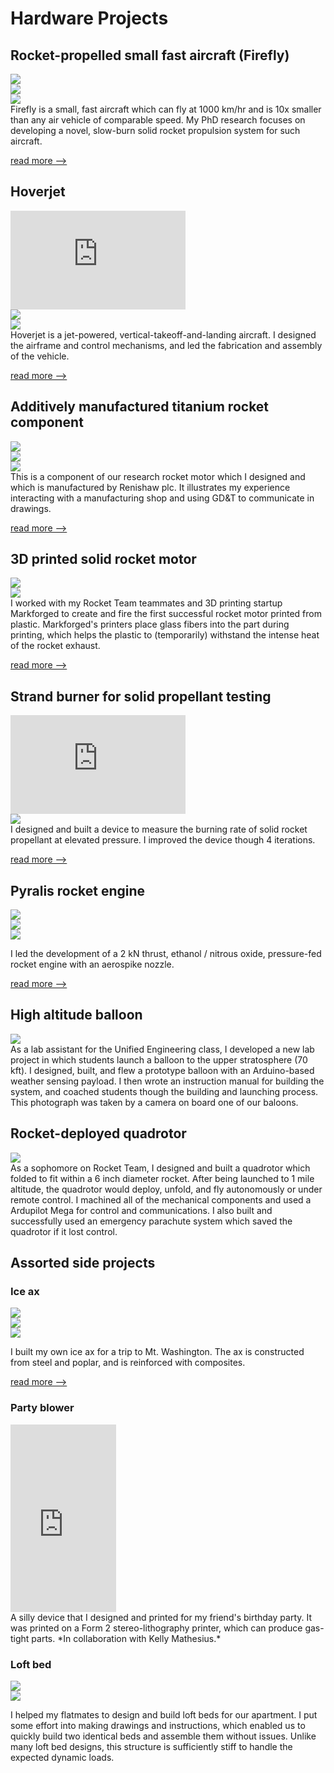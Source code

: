 # Hardware Projects

## Rocket-propelled small fast aircraft (Firefly)
<div class="proj_image_row">
    <div class="proj_image_row_image_container"><img src="../assets/images/firefly/firefly_render.png"></div>
    <div class="proj_image_row_image_container"><img src="../assets/images/firefly/cases_on_build_platform.png"></div>
    <div class="proj_image_row_image_container"><img src="../assets/images/firefly/motor_v1_static_fire.png"></div>
</div>
Firefly is a small, fast aircraft which can fly at 1000 km/hr and is 10x smaller than any air vehicle of comparable speed. My PhD research focuses on developing a novel, slow-burn solid rocket propulsion system for such aircraft.

[read more -->](project_pages/firefly.md)


## Hoverjet
<div class="proj_image_row">
    <div class="proj_image_row_image_container"><iframe width="280" height="158" src="https://www.youtube.com/embed/Ia_bQmQX-PA?rel=0&amp;showinfo=0" frameborder="0" allowfullscreen></iframe></div>
    <div class="proj_image_row_image_container"><img src="../assets/images/hoverjet/hoverjet_3_view.png"></div>
    <div class="proj_image_row_image_container"><img src="../assets/images/hoverjet/jet_vane_units.jpg"></div>
</div>
Hoverjet is a jet-powered, vertical-takeoff-and-landing aircraft. I designed the airframe and control mechanisms, and led the fabrication and assembly of the vehicle.

[read more -->](project_pages/hoverjet.md)

## Additively manufactured titanium rocket component
<div class="proj_image_row">
    <div class="proj_image_row_image_container"><img src="../assets/images/nozzle_adapter/FF-TC-01-101-adapter-to-flight-nozzle-2019-03-21T1454.svg"></div>
    <div class="proj_image_row_image_container"><img src="../assets/images/nozzle_adapter/sintering.jpg"></div>
    <div class="proj_image_row_image_container"><img src="../assets/images/nozzle_adapter/parts.png"></div>
</div>
This is a component of our research rocket motor which I designed and which is manufactured by Renishaw plc. It illustrates my experience interacting with a manufacturing shop and using GD&T to communicate in drawings.

[read more -->](project_pages/nozzle_adapter.md)


## 3D printed solid rocket motor
<div class="proj_image_row">
    <div class="proj_image_row_image_container"><img src="../assets/images/plastic_rocket/plastic-rocket-2017-04-212-pixel-1.png"></div>
    <div class="proj_image_row_image_container"><img src="../assets/images/plastic_rocket/diamonds.jpg"></div>
</div>
I worked with my Rocket Team teammates and 3D printing startup Markforged to create and fire the first successful rocket motor printed from plastic. Markforged's printers place glass fibers into the part during printing, which helps the plastic to (temporarily) withstand the intense heat of the rocket exhaust.

[read more -->](http://rocketry.mit.edu/2017/04/100-3d-printed-solid-rocket-motor/) 

## Strand burner for solid propellant testing
<div class="proj_image_row">
    <div class="proj_image_row_image_container"><iframe width="280" height="158" src="https://www.youtube.com/embed/Mh8e3psMqQU?rel=0&amp;showinfo=0" frameborder="0" allowfullscreen></iframe></div>
    <div class="proj_image_row_image_container"><img src="../assets/images/firefly/strand_burner_subsystems.png"></div>
</div>
I designed and built a device to measure the burning rate of solid rocket propellant at elevated pressure. I improved the device though 4 iterations.

[read more -->](project_pages/strand_burner.md)

## Pyralis rocket engine
<div class="proj_image_row">
    <div class="proj_image_row_image_container"><img src="../assets/images/pyralis/engine_components.png"></div>
    <div class="proj_image_row_image_container"><img src="../assets/images/pyralis/nozzle.png"></div>
    <div class="proj_image_row_image_container"><img src="../assets/images/pyralis/n2o_ignition.png"></div>
</div>

I led the development of a 2 kN thrust, ethanol / nitrous oxide, pressure-fed rocket engine with an aerospike nozzle.

[read more -->](project_pages/pyralis.md)


## High altitude balloon
<div class="proj_outer">
    <div class="proj_image_div"><img src="../assets/images/unified_balloon.bmp"></div>
    <div class="proj_text">
As a lab assistant for the Unified Engineering class, I developed a new lab project in which students launch a balloon to the upper stratosphere (70 kft). I designed, built, and flew a prototype balloon with an Arduino-based weather sensing payload. I then wrote an instruction manual for building the system, and coached students though the building and launching process. This photograph was taken by a camera on board one of our baloons.
    </div>
</div>


## Rocket-deployed quadrotor
<div class="proj_outer">
    <div class="proj_image_div"><img src="../assets/images/rt_quad.jpg"></div>
    <div class="proj_text">
As a sophomore on Rocket Team, I designed and built a quadrotor which folded to fit within a 6 inch diameter rocket. After being launched to 1 mile altitude, the quadrotor would deploy, unfold, and fly autonomously or under remote control. I machined all of the mechanical components and used a Ardupilot Mega for control and communications. I also built and successfully used an emergency parachute system which saved the quadrotor if it lost control.
    </div>
</div>

## Assorted side projects

### Ice ax
<div class="proj_image_row">
    <div class="proj_image_row_image_container"><img src="../assets/images/ice_ax/sketch1.jpg"></div>
    <div class="proj_image_row_image_container"><img src="../assets/images/ice_ax/head_pins.jpg"></div>
    <div class="proj_image_row_image_container"><img src="../assets/images/ice_ax/vac_bag.jpg"></div>
</div>

I built my own ice ax for a trip to Mt. Washington. The ax is constructed from steel and poplar, and is reinforced with composites.

[read more -->](project_pages/ice_ax.md)

### Party blower
<div class="proj_outer">
    <div class="proj_image_div"><iframe width="169" height="300" src="https://www.youtube.com/embed/hJyYcieWoN0" frameborder="0" allow="accelerometer; autoplay; encrypted-media; gyroscope; picture-in-picture" allowfullscreen></iframe></div>
    <div class="proj_text">
A silly device that I designed and printed for my friend's birthday party. It was printed on a Form 2 stereo-lithography printer, which can produce gas-tight parts. *In collaboration with Kelly Mathesius.*
    </div>
</div>

### Loft bed
<div class="proj_image_row">
    <div class="proj_image_row_image_container"><img src="../assets/images/loft_bed_exploded_drawing.svg"></div>
    <div class="proj_image_row_image_container"><img src="../assets/images/loft_bed_in_room.jpg"></div>
</div>

I helped my flatmates to design and build loft beds for our apartment. I put some effort into making drawings and instructions, which enabled us to quickly build two identical beds and assemble them without issues. Unlike many loft bed designs, this structure is sufficiently stiff to handle the expected dynamic loads.
